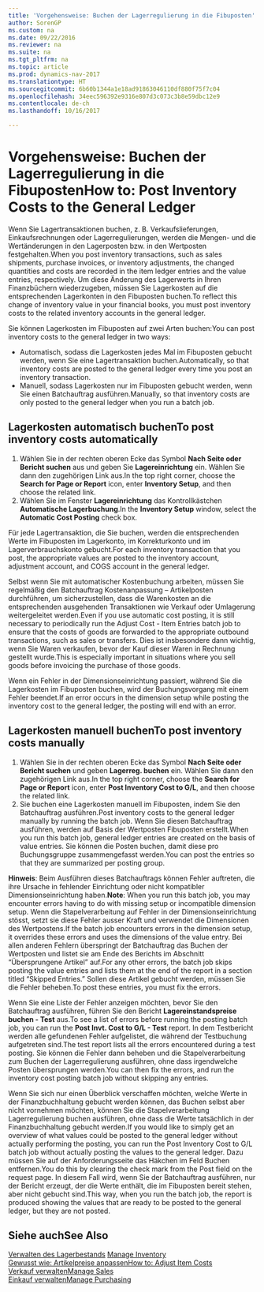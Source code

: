 ```yaml
---
title: 'Vorgehensweise: Buchen der Lagerregulierung in die Fibuposten'
author: SorenGP
ms.custom: na
ms.date: 09/22/2016
ms.reviewer: na
ms.suite: na
ms.tgt_pltfrm: na
ms.topic: article
ms.prod: dynamics-nav-2017
ms.translationtype: HT
ms.sourcegitcommit: 6b60b1344a1e18ad91863046110df880f75f7c04
ms.openlocfilehash: 34eec596392e9316e807d3c073c3b8e59dbc12e9
ms.contentlocale: de-ch
ms.lasthandoff: 10/16/2017

---
```


# <a name="how-to-post-inventory-costs-to-the-general-ledger"></a><span data-ttu-id="c263b-102">Vorgehensweise: Buchen der Lagerregulierung in die Fibuposten</span><span class="sxs-lookup"><span data-stu-id="c263b-102">How to: Post Inventory Costs to the General Ledger</span></span>   
<span data-ttu-id="c263b-103">Wenn Sie Lagertransaktionen buchen, z. B. Verkaufslieferungen, Einkaufsrechnungen oder Lagerregulierungen, werden die Mengen- und die Wertänderungen in den Lagerposten bzw. in den Wertposten festgehalten.</span><span class="sxs-lookup"><span data-stu-id="c263b-103">When you post inventory transactions, such as sales shipments, purchase invoices, or inventory adjustments, the changed quantities and costs are recorded in the item ledger entries and the value entries, respectively.</span></span> <span data-ttu-id="c263b-104">Um diese Änderung des Lagerwerts in Ihren Finanzbüchern wiederzugeben, müssen Sie Lagerkosten auf die entsprechenden Lagerkonten in den Fibuposten buchen.</span><span class="sxs-lookup"><span data-stu-id="c263b-104">To reflect this change of inventory value in your financial books, you must post inventory costs to the related inventory accounts in the general ledger.</span></span>

<span data-ttu-id="c263b-105">Sie können Lagerkosten im Fibuposten auf zwei Arten buchen:</span><span class="sxs-lookup"><span data-stu-id="c263b-105">You can post inventory costs to the general ledger in two ways:</span></span>

- <span data-ttu-id="c263b-106">Automatisch, sodass die Lagerkosten jedes Mal im Fibuposten gebucht werden, wenn Sie eine Lagertransaktion buchen.</span><span class="sxs-lookup"><span data-stu-id="c263b-106">Automatically, so that inventory costs are posted to the general ledger every time you post an inventory transaction.</span></span>
- <span data-ttu-id="c263b-107">Manuell, sodass Lagerkosten nur im Fibuposten gebucht werden, wenn Sie einen Batchauftrag ausführen.</span><span class="sxs-lookup"><span data-stu-id="c263b-107">Manually, so that inventory costs are only posted to the general ledger when you run a batch job.</span></span>


## <a name="to-post-inventory-costs-automatically"></a><span data-ttu-id="c263b-108">Lagerkosten automatisch buchen</span><span class="sxs-lookup"><span data-stu-id="c263b-108">To post inventory costs automatically</span></span>
1. <span data-ttu-id="c263b-109">Wählen Sie in der rechten oberen Ecke das Symbol **Nach Seite oder Bericht suchen** aus und geben Sie **Lagereinrichtung** ein. Wählen Sie dann den zugehörigen Link aus.</span><span class="sxs-lookup"><span data-stu-id="c263b-109">In the top right corner, choose the **Search for Page or Report** icon, enter **Inventory Setup**, and then choose the related link.</span></span>
2. <span data-ttu-id="c263b-110">Wählen Sie im Fenster **Lagereinrichtung** das Kontrollkästchen **Automatische Lagerbuchung**.</span><span class="sxs-lookup"><span data-stu-id="c263b-110">In the **Inventory Setup** window, select the **Automatic Cost Posting** check box.</span></span>

<span data-ttu-id="c263b-111">Für jede Lagertransaktion, die Sie buchen, werden die entsprechenden Werte im Fibuposten im Lagerkonto, im Korrekturkonto und im Lagerverbrauchskonto gebucht.</span><span class="sxs-lookup"><span data-stu-id="c263b-111">For each inventory transaction that you post, the appropriate values are posted to the inventory account, adjustment account, and COGS account in the general ledger.</span></span>

<span data-ttu-id="c263b-112">Selbst wenn Sie mit automatischer Kostenbuchung arbeiten, müssen Sie regelmäßig den Batchauftrag Kostenanpassung – Artikelposten durchführen, um sicherzustellen, dass die Warenkosten an die entsprechenden ausgehenden Transaktionen wie Verkauf oder Umlagerung weitergeleitet werden.</span><span class="sxs-lookup"><span data-stu-id="c263b-112">Even if you use automatic cost posting, it is still necessary to periodically run the Adjust Cost - Item Entries batch job to ensure that the costs of goods are forwarded to the appropriate outbound transactions, such as sales or transfers.</span></span> <span data-ttu-id="c263b-113">Dies ist insbesondere dann wichtig, wenn Sie Waren verkaufen, bevor der Kauf dieser Waren in Rechnung gestellt wurde.</span><span class="sxs-lookup"><span data-stu-id="c263b-113">This is especially important in situations where you sell goods before invoicing the purchase of those goods.</span></span>

<span data-ttu-id="c263b-114">Wenn ein Fehler in der Dimensionseinrichtung passiert, während Sie die Lagerkosten im Fibuposten buchen, wird der Buchungsvorgang mit einem Fehler beendet.</span><span class="sxs-lookup"><span data-stu-id="c263b-114">If an error occurs in the dimension setup while posting the inventory cost to the general ledger, the posting will end with an error.</span></span>

## <a name="to-post-inventory-costs-manually"></a><span data-ttu-id="c263b-115">Lagerkosten manuell buchen</span><span class="sxs-lookup"><span data-stu-id="c263b-115">To post inventory costs manually</span></span>
1. <span data-ttu-id="c263b-116">Wählen Sie in der rechten oberen Ecke das Symbol **Nach Seite oder Bericht suchen** und geben **Lagerreg. buchen** ein. Wählen Sie dann den zugehörigen Link aus.</span><span class="sxs-lookup"><span data-stu-id="c263b-116">In the top right corner, choose the **Search for Page or Report** icon, enter **Post Inventory Cost to G/L**, and then choose the related link.</span></span>
2. <span data-ttu-id="c263b-117">Sie buchen eine Lagerkosten manuell im Fibuposten, indem Sie den Batchauftrag ausführen.</span><span class="sxs-lookup"><span data-stu-id="c263b-117">Post inventory costs to the general ledger manually by running the batch job.</span></span> <span data-ttu-id="c263b-118">Wenn Sie diesen Batchauftrag ausführen, werden auf Basis der Wertposten Fibuposten erstellt.</span><span class="sxs-lookup"><span data-stu-id="c263b-118">When you run this batch job, general ledger entries are created on the basis of value entries.</span></span> <span data-ttu-id="c263b-119">Sie können die Posten buchen, damit diese pro Buchungsgruppe zusammengefasst werden.</span><span class="sxs-lookup"><span data-stu-id="c263b-119">You can post the entries so that they are summarized per posting group.</span></span>

<span data-ttu-id="c263b-120">**Hinweis**: Beim Ausführen dieses Batchauftrags können Fehler auftreten, die ihre Ursache in fehlender Einrichtung oder nicht kompatibler Dimensionseinrichtung haben.</span><span class="sxs-lookup"><span data-stu-id="c263b-120">**Note**: When you run this batch job, you may encounter errors having to do with missing setup or incompatible dimension setup.</span></span> <span data-ttu-id="c263b-121">Wenn die Stapelverarbeitung auf Fehler in der Dimensionseinrichtung stösst, setzt sie diese Fehler ausser Kraft und verwendet die Dimensionen des Wertpostens.</span><span class="sxs-lookup"><span data-stu-id="c263b-121">If the batch job encounters errors in the dimension setup, it overrides these errors and uses the dimensions of the value entry.</span></span> <span data-ttu-id="c263b-122">Bei allen anderen Fehlern überspringt der Batchauftrag das Buchen der Wertposten und listet sie am Ende des Berichts im Abschnitt “Übersprungene Artikel” auf.</span><span class="sxs-lookup"><span data-stu-id="c263b-122">For any other errors, the batch job skips posting the value entries and lists them at the end of the report in a section titled “Skipped Entries.”</span></span> <span data-ttu-id="c263b-123">Sollen diese Artikel gebucht werden, müssen Sie die Fehler beheben.</span><span class="sxs-lookup"><span data-stu-id="c263b-123">To post these entries, you must fix the errors.</span></span>

<span data-ttu-id="c263b-124">Wenn Sie eine Liste der Fehler anzeigen möchten, bevor Sie den Batchauftrag ausführen, führen Sie den Bericht **Lagereinstandspreise buchen - Test** aus.</span><span class="sxs-lookup"><span data-stu-id="c263b-124">To see a list of errors before running the posting batch job, you can run the **Post Invt. Cost to G/L - Test** report.</span></span> <span data-ttu-id="c263b-125">In dem Testbericht werden alle gefundenen Fehler aufgelistet, die während der Testbuchung aufgetreten sind.</span><span class="sxs-lookup"><span data-stu-id="c263b-125">The test report lists all the errors encountered during a test posting.</span></span> <span data-ttu-id="c263b-126">Sie können die Fehler dann beheben und die Stapelverarbeitung zum Buchen der Lagerregulierung ausführen, ohne dass irgendwelche Posten übersprungen werden.</span><span class="sxs-lookup"><span data-stu-id="c263b-126">You can then fix the errors, and run the inventory cost posting batch job without skipping any entries.</span></span>

<span data-ttu-id="c263b-127">Wenn Sie sich nur einen Überblick verschaffen möchten, welche Werte in der Finanzbuchhaltung gebucht werden können, das Buchen selbst aber nicht vornehmen möchten, können Sie die Stapelverarbeitung Lagerregulierung buchen ausführen, ohne dass die Werte tatsächlich in der Finanzbuchhaltung gebucht werden.</span><span class="sxs-lookup"><span data-stu-id="c263b-127">If you would like to simply get an overview of what values could be posted to the general ledger without actually performing the posting, you can run the Post Inventory Cost to G/L batch job without actually posting the values to the general ledger.</span></span> <span data-ttu-id="c263b-128">Dazu müssen Sie auf der Anforderungsseite das Häkchen im Feld Buchen entfernen.</span><span class="sxs-lookup"><span data-stu-id="c263b-128">You do this by clearing the check mark from the Post field on the request page.</span></span> <span data-ttu-id="c263b-129">In diesem Fall wird, wenn Sie der Batchauftrag ausführen, nur der Bericht erzeugt, der die Werte enthält, die im Fibuposten bereit stehen, aber nicht gebucht sind.</span><span class="sxs-lookup"><span data-stu-id="c263b-129">This way, when you run the batch job, the report is produced showing the values that are ready to be posted to the general ledger, but they are not posted.</span></span>

## <a name="see-also"></a><span data-ttu-id="c263b-130">Siehe auch</span><span class="sxs-lookup"><span data-stu-id="c263b-130">See Also</span></span>
<span data-ttu-id="c263b-131">[Verwalten des Lagerbestands](inventory-manage-inventory.md)  </span><span class="sxs-lookup"><span data-stu-id="c263b-131">[Manage Inventory](inventory-manage-inventory.md)  </span></span>  
[<span data-ttu-id="c263b-132">Gewusst wie: Artikelpreise anpassen</span><span class="sxs-lookup"><span data-stu-id="c263b-132">How to: Adjust Item Costs</span></span>](inventory-how-adjust-item-costs.md)  
[<span data-ttu-id="c263b-133">Verkauf verwalten</span><span class="sxs-lookup"><span data-stu-id="c263b-133">Manage Sales</span></span>](sales-manage-sales.md)  
[<span data-ttu-id="c263b-134">Einkauf verwalten</span><span class="sxs-lookup"><span data-stu-id="c263b-134">Manage Purchasing</span></span>](purchasing-manage-purchasing.md)

